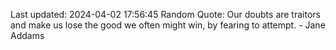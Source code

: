 Last updated: 2024-04-02 17:56:45
Random Quote: Our doubts are traitors and make us lose the good we often might win, by fearing to attempt. - Jane Addams